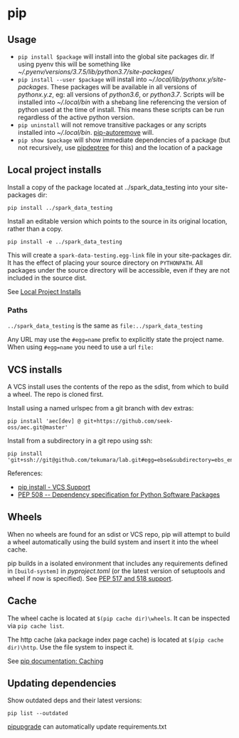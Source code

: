 # pip

## Usage

- `pip install $package` will install into the global site packages dir. If using pyenv this will be something like _~/.pyenv/versions/3.7.5/lib/python3.7/site-packages/_
- `pip install --user $package` will install into _~/.local/lib/python$x.$y/site-packages_. These packages will be available in all versions of _python$x.$y.z_, eg: all versions of _python3.6_, or _python3.7_. Scripts will be installed into _~/.local/bin_ with a shebang line referencing the version of python used at the time of install. This means these scripts can be run regardless of the active python version.
- `pip uninstall` will not remove transitive packages or any scripts installed into _~/.local/bin_. [pip-autoremove](https://github.com/invl/pip-autoremove) will.
- `pip show $package` will show immediate dependencies of a package (but not recursively, use [pipdeptree](https://github.com/naiquevin/pipdeptree) for this) and the location of a package

## Local project installs

Install a copy of the package located at ../spark_data_testing into your site-packages dir:

```
pip install ../spark_data_testing
```

Install an editable version which points to the source in its original location, rather than a copy.

```
pip install -e ../spark_data_testing
```

This will create a `spark-data-testing.egg-link` file in your site-packages dir. It has the effect of placing your source directory on `PYTHONPATH`. All packages under the source directory will be accessible, even if they are not included in the source dist.

See [Local Project Installs](https://pip.pypa.io/en/stable/reference/pip_install/#local-project-installs)

### Paths

`../spark_data_testing` is the same as `file:../spark_data_testing`

Any URL may use the `#egg=name` prefix to explicitly state the project name. When using `#egg=name` you need to use a url `file:`

## VCS installs

A VCS install uses the contents of the repo as the sdist, from which to build a wheel. The repo is cloned first.

Install using a named urlspec from a git branch with dev extras:

```
pip install 'aec[dev] @ git+https://github.com/seek-oss/aec.git@master'
```

Install from a subdirectory in a git repo using ssh:

```
pip install 'git+ssh://git@github.com/tekumara/lab.git#egg=ebse&subdirectory=ebs_encrypter'
```

References:

- [pip install - VCS Support](https://pip.pypa.io/en/stable/cli/pip_install/#vcs-support)
- [PEP 508 -- Dependency specification for Python Software Packages](https://www.python.org/dev/peps/pep-0508/)

## Wheels

When no wheels are found for an sdist or VCS repo, pip will attempt to build a wheel automatically using the build system and insert it into the wheel cache.

pip builds in a isolated environment that includes any requirements defined in `[build-system]` in _pyproject.toml_ (or the latest version of setuptools and wheel if now is specified). See [PEP 517 and 518 support](https://pip.pypa.io/en/stable/cli/pip/#pep-517-and-518-support).

## Cache

The wheel cache is located at `$(pip cache dir)\wheels`. It can be inspected via `pip cache list`.

The http cache (aka package index page cache) is located at `$(pip cache dir)\http`. Use the file system to inspect it.

See [pip documentation: Caching](https://pip.pypa.io/en/stable/cli/pip_install/#caching)

## Updating dependencies

Show outdated deps and their latest versions:

```
pip list --outdated
```

[pipupgrade](https://github.com/achillesrasquinha/pipupgrade) can automatically update requirements.txt
